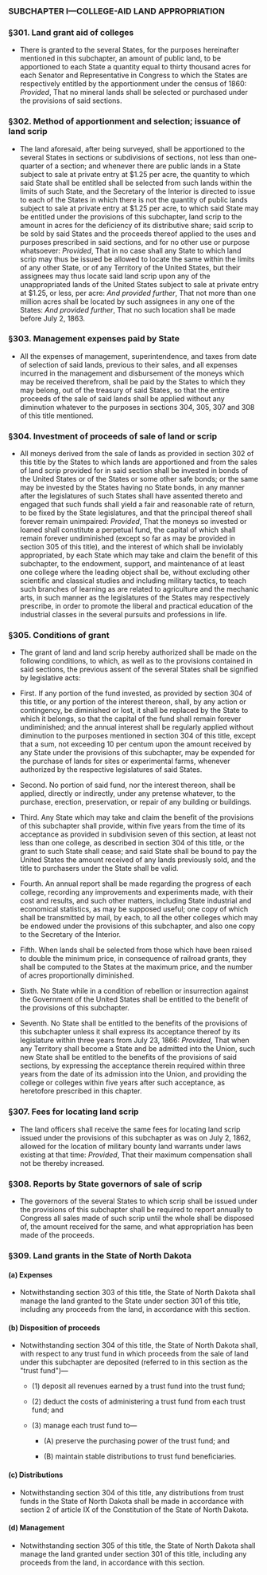 ### SUBCHAPTER I—COLLEGE-AID LAND APPROPRIATION

### §301. Land grant aid of colleges
* There is granted to the several States, for the purposes hereinafter mentioned in this subchapter, an amount of public land, to be apportioned to each State a quantity equal to thirty thousand acres for each Senator and Representative in Congress to which the States are respectively entitled by the apportionment under the census of 1860: _Provided_, That no mineral lands shall be selected or purchased under the provisions of said sections.

### §302. Method of apportionment and selection; issuance of land scrip
* The land aforesaid, after being surveyed, shall be apportioned to the several States in sections or subdivisions of sections, not less than one-quarter of a section; and whenever there are public lands in a State subject to sale at private entry at $1.25 per acre, the quantity to which said State shall be entitled shall be selected from such lands within the limits of such State, and the Secretary of the Interior is directed to issue to each of the States in which there is not the quantity of public lands subject to sale at private entry at $1.25 per acre, to which said State may be entitled under the provisions of this subchapter, land scrip to the amount in acres for the deficiency of its distributive share; said scrip to be sold by said States and the proceeds thereof applied to the uses and purposes prescribed in said sections, and for no other use or purpose whatsoever: _Provided_, That in no case shall any State to which land scrip may thus be issued be allowed to locate the same within the limits of any other State, or of any Territory of the United States, but their assignees may thus locate said land scrip upon any of the unappropriated lands of the United States subject to sale at private entry at $1.25, or less, per acre: _And provided further_, That not more than one million acres shall be located by such assignees in any one of the States: _And provided further_, That no such location shall be made before July 2, 1863.

### §303. Management expenses paid by State
* All the expenses of management, superintendence, and taxes from date of selection of said lands, previous to their sales, and all expenses incurred in the management and disbursement of the moneys which may be received therefrom, shall be paid by the States to which they may belong, out of the treasury of said States, so that the entire proceeds of the sale of said lands shall be applied without any diminution whatever to the purposes in sections 304, 305, 307 and 308 of this title mentioned.

### §304. Investment of proceeds of sale of land or scrip
* All moneys derived from the sale of lands as provided in section 302 of this title by the States to which lands are apportioned and from the sales of land scrip provided for in said section shall be invested in bonds of the United States or of the States or some other safe bonds; or the same may be invested by the States having no State bonds, in any manner after the legislatures of such States shall have assented thereto and engaged that such funds shall yield a fair and reasonable rate of return, to be fixed by the State legislatures, and that the principal thereof shall forever remain unimpaired: _Provided_, That the moneys so invested or loaned shall constitute a perpetual fund, the capital of which shall remain forever undiminished (except so far as may be provided in section 305 of this title), and the interest of which shall be inviolably appropriated, by each State which may take and claim the benefit of this subchapter, to the endowment, support, and maintenance of at least one college where the leading object shall be, without excluding other scientific and classical studies and including military tactics, to teach such branches of learning as are related to agriculture and the mechanic arts, in such manner as the legislatures of the States may respectively prescribe, in order to promote the liberal and practical education of the industrial classes in the several pursuits and professions in life.

### §305. Conditions of grant
* The grant of land and land scrip hereby authorized shall be made on the following conditions, to which, as well as to the provisions contained in said sections, the previous assent of the several States shall be signified by legislative acts:

* First. If any portion of the fund invested, as provided by section 304 of this title, or any portion of the interest thereon, shall, by any action or contingency, be diminished or lost, it shall be replaced by the State to which it belongs, so that the capital of the fund shall remain forever undiminished; and the annual interest shall be regularly applied without diminution to the purposes mentioned in section 304 of this title, except that a sum, not exceeding 10 per centum upon the amount received by any State under the provisions of this subchapter, may be expended for the purchase of lands for sites or experimental farms, whenever authorized by the respective legislatures of said States.

* Second. No portion of said fund, nor the interest thereon, shall be applied, directly or indirectly, under any pretense whatever, to the purchase, erection, preservation, or repair of any building or buildings.

* Third. Any State which may take and claim the benefit of the provisions of this subchapter shall provide, within five years from the time of its acceptance as provided in subdivision seven of this section, at least not less than one college, as described in section 304 of this title, or the grant to such State shall cease; and said State shall be bound to pay the United States the amount received of any lands previously sold, and the title to purchasers under the State shall be valid.

* Fourth. An annual report shall be made regarding the progress of each college, recording any improvements and experiments made, with their cost and results, and such other matters, including State industrial and economical statistics, as may be supposed useful; one copy of which shall be transmitted by mail, by each, to all the other colleges which may be endowed under the provisions of this subchapter, and also one copy to the Secretary of the Interior.

* Fifth. When lands shall be selected from those which have been raised to double the minimum price, in consequence of railroad grants, they shall be computed to the States at the maximum price, and the number of acres proportionally diminished.

* Sixth. No State while in a condition of rebellion or insurrection against the Government of the United States shall be entitled to the benefit of the provisions of this subchapter.

* Seventh. No State shall be entitled to the benefits of the provisions of this subchapter unless it shall express its acceptance thereof by its legislature within three years from July 23, 1866: _Provided_, That when any Territory shall become a State and be admitted into the Union, such new State shall be entitled to the benefits of the provisions of said sections, by expressing the acceptance therein required within three years from the date of its admission into the Union, and providing the college or colleges within five years after such acceptance, as heretofore prescribed in this chapter.

### §307. Fees for locating land scrip
* The land officers shall receive the same fees for locating land scrip issued under the provisions of this subchapter as was on July 2, 1862, allowed for the location of military bounty land warrants under laws existing at that time: _Provided_, That their maximum compensation shall not be thereby increased.

### §308. Reports by State governors of sale of scrip
* The governors of the several States to which scrip shall be issued under the provisions of this subchapter shall be required to report annually to Congress all sales made of such scrip until the whole shall be disposed of, the amount received for the same, and what appropriation has been made of the proceeds.

### §309. Land grants in the State of North Dakota
#### (a) Expenses
* Notwithstanding section 303 of this title, the State of North Dakota shall manage the land granted to the State under section 301 of this title, including any proceeds from the land, in accordance with this section.

#### (b) Disposition of proceeds
* Notwithstanding section 304 of this title, the State of North Dakota shall, with respect to any trust fund in which proceeds from the sale of land under this subchapter are deposited (referred to in this section as the "trust fund")—

  * (1) deposit all revenues earned by a trust fund into the trust fund;

  * (2) deduct the costs of administering a trust fund from each trust fund; and

  * (3) manage each trust fund to—

    * (A) preserve the purchasing power of the trust fund; and

    * (B) maintain stable distributions to trust fund beneficiaries.

#### (c) Distributions
* Notwithstanding section 304 of this title, any distributions from trust funds in the State of North Dakota shall be made in accordance with section 2 of article IX of the Constitution of the State of North Dakota.

#### (d) Management
* Notwithstanding section 305 of this title, the State of North Dakota shall manage the land granted under section 301 of this title, including any proceeds from the land, in accordance with this section.